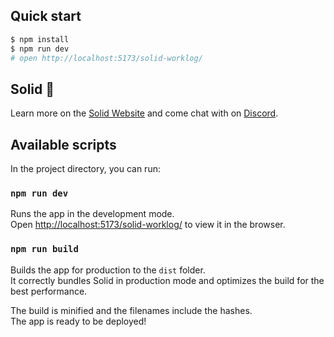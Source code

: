 ## Quick start

```bash
$ npm install
$ npm run dev
# open http://localhost:5173/solid-worklog/
```

## Solid 🥰

Learn more on the [Solid Website](https://docs.solidjs.com/quick-start) and come chat with on [Discord](https://discord.com/invite/solidjs).

## Available scripts

In the project directory, you can run:

### `npm run dev`

Runs the app in the development mode.<br>
Open [http://localhost:5173/solid-worklog/](http://localhost:5173/solid-worklog/) to view it in the browser.

### `npm run build`

Builds the app for production to the `dist` folder.<br>
It correctly bundles Solid in production mode and optimizes the build for the best performance.

The build is minified and the filenames include the hashes.<br>
The app is ready to be deployed!
